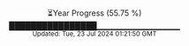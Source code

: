 <p align="center">
⏳Year Progress (55.75 %) <br>
████████████████▁▁▁▁▁▁▁▁▁▁▁▁▁▁ <br>
<sub>Updated: Tue, 23 Jul 2024 01:21:50 GMT</sub>
</p>

